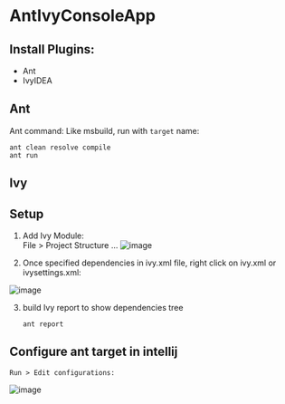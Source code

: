 # AntIvyConsoleApp


Install Plugins:
--
* Ant
* IvyIDEA

Ant
--
Ant command:
Like msbuild, run with `target` name:
```
ant clean resolve compile
ant run
```
Ivy
--

## Setup
1. Add Ivy Module:  
File > Project Structure ...
![image](https://github.com/user-attachments/assets/a8d207c6-dece-4d90-99c1-bf6bcc7fb521)


2. Once specified dependencies in ivy.xml file, right click on ivy.xml or ivysettings.xml:

![image](https://github.com/user-attachments/assets/0d8fecd8-e943-43b7-894f-9dd46e7becc2)

3. build Ivy report to show dependencies tree
   ```
   ant report
   ```

## Configure ant target in intellij

`Run > Edit configurations: `  

![image](https://github.com/user-attachments/assets/caf170f4-9bd5-466a-9036-899ec9c149af)


